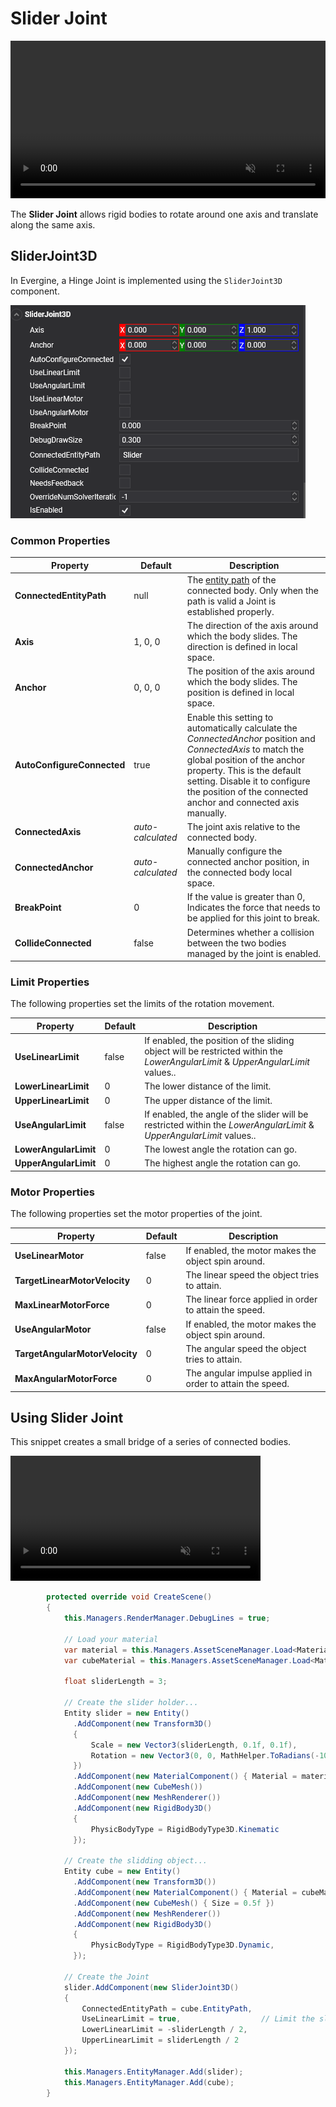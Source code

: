 # Slider Joint

<video autoplay loop muted width="100%" height="auto">
  <source src="images/SliderJointVideo.mp4" type="video/mp4">
</video>

The **Slider Joint** allows rigid bodies to rotate around one axis and translate along the same axis.

## SliderJoint3D

In Evergine, a Hinge Joint is implemented using the `SliderJoint3D` component.

![Hinge Joint](images/sliderJointComponent.png)


### Common Properties

| Property | Default | Description |
| --- | --- | --- |
| **ConnectedEntityPath** | null |  The [entity path](../../basics/component_arch/entities/entity_hierarchy.md#entity-paths) of the connected body. Only when the path is valid a Joint is established properly. |
| **Axis** | 1, 0, 0 |  The direction of the axis around which the body slides. The direction is defined in local space. |
| **Anchor** | 0, 0, 0 | The position of the axis around which the body slides. The position is defined in local space. |
| **AutoConfigureConnected** | true | Enable this setting to automatically calculate the *ConnectedAnchor* position and *ConnectedAxis* to match the global position of the anchor property. This is the default setting. Disable it to configure the position of the connected anchor and connected axis manually. |
| **ConnectedAxis** | *auto-calculated* | The joint axis relative to the connected body. |
| **ConnectedAnchor** | *auto-calculated* | Manually configure the connected anchor position, in the connected body local space. |
| **BreakPoint** | 0 | If the value is greater than 0, Indicates the force that needs to be applied for this joint to break. |
| **CollideConnected** | false | Determines whether a collision between the two bodies managed by the joint is enabled. |

### Limit Properties

The following properties set the limits of the rotation movement.

| Property | Default | Description |
| --- | --- | --- |
| **UseLinearLimit** | false |  If enabled, the position of the sliding object will be restricted within the *LowerAngularLimit* & *UpperAngularLimit* values.. |
| **LowerLinearLimit** | 0 |  The lower distance of the limit. |
| **UpperLinearLimit** | 0 |  The upper distance of the limit. |
| **UseAngularLimit** | false |  If enabled, the angle of the slider will be restricted within the *LowerAngularLimit* & *UpperAngularLimit* values.. |
| **LowerAngularLimit** | 0 |  The lowest angle the rotation can go. |
| **UpperAngularLimit** | 0 |  The highest  angle the rotation can go. |

### Motor Properties

The following properties set the motor properties of the joint.

| Property | Default | Description |
| --- | --- | --- |
| **UseLinearMotor** | false |  If enabled, the motor makes the object spin around. |
| **TargetLinearMotorVelocity** | 0 |  The linear speed the object tries to attain. |
| **MaxLinearMotorForce** | 0 |  The linear force  applied in order to attain the speed. |
| **UseAngularMotor** | false |  If enabled, the motor makes the object spin around. |
| **TargetAngularMotorVelocity** | 0 |  The angular speed the object tries to attain. |
| **MaxAngularMotorForce** | 0 |  The angular impulse applied in order to attain the speed. |


## Using Slider Joint

This snippet creates a small bridge of a series of connected  bodies.

<video autoplay loop muted width="400px" height="auto">
  <source src="images/SliderJointSample.mp4" type="video/mp4">
</video>

```csharp
        protected override void CreateScene()
        {
            this.Managers.RenderManager.DebugLines = true;

            // Load your material
            var material = this.Managers.AssetSceneManager.Load<Material>(DefaultResourcesIDs.DefaultMaterialID);
            var cubeMaterial = this.Managers.AssetSceneManager.Load<Material>(EvergineContent.CrateMat);

            float sliderLength = 3;

            // Create the slider holder...
            Entity slider = new Entity()
              .AddComponent(new Transform3D()
              {
                  Scale = new Vector3(sliderLength, 0.1f, 0.1f),
                  Rotation = new Vector3(0, 0, MathHelper.ToRadians(-10))   // Rotate 10º the slider axis
              })
              .AddComponent(new MaterialComponent() { Material = material })
              .AddComponent(new CubeMesh())
              .AddComponent(new MeshRenderer())
              .AddComponent(new RigidBody3D()
              {
                  PhysicBodyType = RigidBodyType3D.Kinematic
              });

            // Create the slidding object...
            Entity cube = new Entity()
              .AddComponent(new Transform3D())
              .AddComponent(new MaterialComponent() { Material = cubeMaterial })
              .AddComponent(new CubeMesh() { Size = 0.5f })
              .AddComponent(new MeshRenderer())
              .AddComponent(new RigidBody3D()
              {
                  PhysicBodyType = RigidBodyType3D.Dynamic,
              });

            // Create the Joint
            slider.AddComponent(new SliderJoint3D()
            {
                ConnectedEntityPath = cube.EntityPath,
                UseLinearLimit = true,                  // Limit the slider
                LowerLinearLimit = -sliderLength / 2,
                UpperLinearLimit = sliderLength / 2
            });

            this.Managers.EntityManager.Add(slider);
            this.Managers.EntityManager.Add(cube);
        }
```